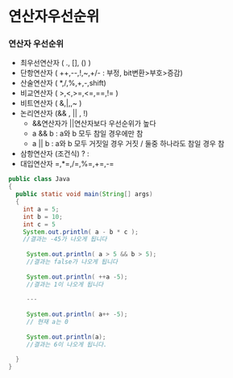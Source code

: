 # 연산자우선순위
### 연산자 우선순위
* 최우선연산자 ( ., [], () )
* 단항연산자 ( ++,--,!,~,+/-   : 부정, bit변환>부호>증감)
* 산술연산자 ( *,/,%,+,-,shift)
* 비교연산자 ( >,<,>=,<=,==,!= )
* 비트연산자 ( &,|,,~ )
* 논리연산자 (&& , || , !)
  -  &&연산자가 ||연산자보다 우선순위가 높다
  -  a && b : a와 b 모두 참일 경우에만 참
  -  a || b : a와 b 모두 거짓일 경우 거짓 / 둘중 하나라도 참일 경우 참
* 삼항연산자 (조건식) ? :
* 대입연산자 =,*=,/=,%=,+=,-=

```java
public class Java
{
  public static void main(String[] args)
  {
    int a = 5;
    int b = 10;
    int c = 5
    System.out.println( a - b * c );
    //결과는 -45가 나오게 됩니다
    
     System.out.println( a > 5 && b > 5); 
     //결과는 false가 나오게 됩니다
     
     System.out.println( ++a -5); 
     //결과는 1이 나오게 됩니다
     
     ---
     
     System.out.println( a++ -5); 
     // 현재 a는 0
     
     System.out.println(a);
     //결과는 6이 나오게 됩니다.
    
  }
}
```
